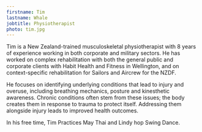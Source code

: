 ```yaml
---
firstname: Tim
lastname: Whale
jobtitle: Physiotherapist
photo: tim.jpg
---
```

Tim is a New Zealand-trained musculoskeletal physiotherapist with 8 years of experience working in both corporate and military sectors. He has worked on complex rehabilitation with both the general public and corporate clients with Habit Health and Fitness in Wellington, and on context-specific rehabilitation for Sailors and Aircrew for the NZDF.  

He focuses on identifying underlying conditions that lead to injury and overuse, including breathing mechanics, posture and kinesthetic awareness. Chronic conditions often stem from these issues; the body creates them in response to trauma to protect itself.  Addressing them alongside injury leads to improved health outcomes.

In his free time, Tim Practices May Thai and Lindy hop Swing Dance.
